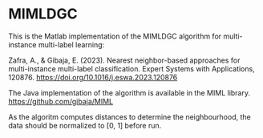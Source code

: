 # MIMLDGC
This is the Matlab implementation of the MIMLDGC algorithm for multi-instance multi-label learning:

Zafra, A., & Gibaja, E. (2023). Nearest neighbor-based approaches for multi-instance multi-label classification. Expert Systems with Applications, 120876. https://doi.org/10.1016/j.eswa.2023.120876

The Java implementation of the algorithm is available in the MIML library.
https://github.com/gibaja/MIML

As the algoritm computes distances to determine the neighbourhood, the data should be normalized to [0, 1] before run.

